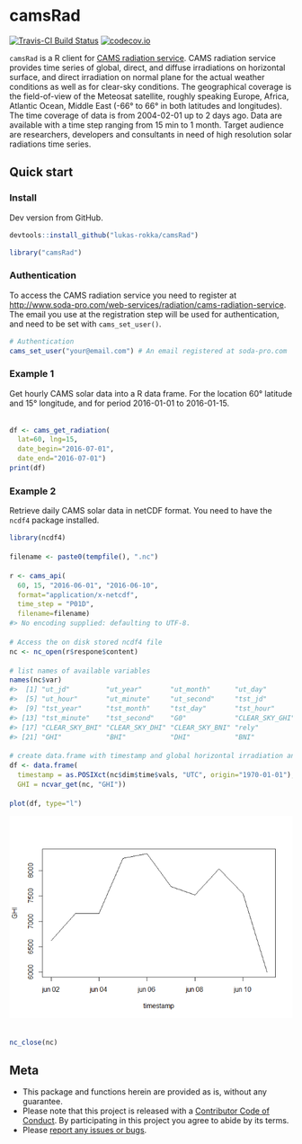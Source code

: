 
<!-- README.md is generated from README.Rmd. Please edit that file -->
camsRad
=======

[![Travis-CI Build Status](https://travis-ci.org/lukas-rokka/camsRad.svg?branch=master)](https://travis-ci.org/lukas-rokka/camsRad) [![codecov.io](https://codecov.io/github/lukas-rokka/camsRad/coverage.svg?branch=master)](https://codecov.io/github/lukas-rokka/camsRad?branch=master)

`camsRad` is a R client for [CAMS radiation service](http://www.soda-pro.com/web-services/radiation/cams-radiation-service). CAMS radiation service provides time series of global, direct, and diffuse irradiations on horizontal surface, and direct irradiation on normal plane for the actual weather conditions as well as for clear-sky conditions. The geographical coverage is the field-of-view of the Meteosat satellite, roughly speaking Europe, Africa, Atlantic Ocean, Middle East (-66° to 66° in both latitudes and longitudes). The time coverage of data is from 2004-02-01 up to 2 days ago. Data are available with a time step ranging from 15 min to 1 month. Target audience are researchers, developers and consultants in need of high resolution solar radiations time series.

Quick start
-----------

### Install

Dev version from GitHub.

``` r
devtools::install_github("lukas-rokka/camsRad")
```

``` r
library("camsRad")
```

### Authentication

To access the CAMS radiation service you need to register at <http://www.soda-pro.com/web-services/radiation/cams-radiation-service>. The email you use at the registration step will be used for authentication, and need to be set with `cams_set_user()`.

``` r
# Authentication
cams_set_user("your@email.com") # An email registered at soda-pro.com
```

### Example 1

Get hourly CAMS solar data into a R data frame. For the location 60° latitude and 15° longitude, and for period 2016-01-01 to 2016-01-15.

``` r

df <- cams_get_radiation(
  lat=60, lng=15, 
  date_begin="2016-07-01", 
  date_end="2016-07-01")
print(df)
```

### Example 2

Retrieve daily CAMS solar data in netCDF format. You need to have the `ncdf4` package installed.

``` r
library(ncdf4)

filename <- paste0(tempfile(), ".nc")

r <- cams_api(
  60, 15, "2016-06-01", "2016-06-10", 
  format="application/x-netcdf",
  time_step = "P01D",
  filename=filename)
#> No encoding supplied: defaulting to UTF-8.

# Access the on disk stored ncdf4 file 
nc <- nc_open(r$respone$content)

# list names of available variables
names(nc$var)
#>  [1] "ut_jd"         "ut_year"       "ut_month"      "ut_day"       
#>  [5] "ut_hour"       "ut_minute"     "ut_second"     "tst_jd"       
#>  [9] "tst_year"      "tst_month"     "tst_day"       "tst_hour"     
#> [13] "tst_minute"    "tst_second"    "G0"            "CLEAR_SKY_GHI"
#> [17] "CLEAR_SKY_BHI" "CLEAR_SKY_DHI" "CLEAR_SKY_BNI" "rely"         
#> [21] "GHI"           "BHI"           "DHI"           "BNI"

# create data.frame with timestamp and global horizontal irradiation and plot it
df <- data.frame(
  timestamp = as.POSIXct(nc$dim$time$vals, "UTC", origin="1970-01-01"),
  GHI = ncvar_get(nc, "GHI"))

plot(df, type="l")
```

![](README-unnamed-chunk-6-1.png)

``` r

nc_close(nc)
```

Meta
----

-   This package and functions herein are provided as is, without any guarantee.
-   Please note that this project is released with a [Contributor Code of Conduct](CONDUCT.md). By participating in this project you agree to abide by its terms.
-   Please [report any issues or bugs](https://github.com/lukas-rokka/camsRad/issues).
